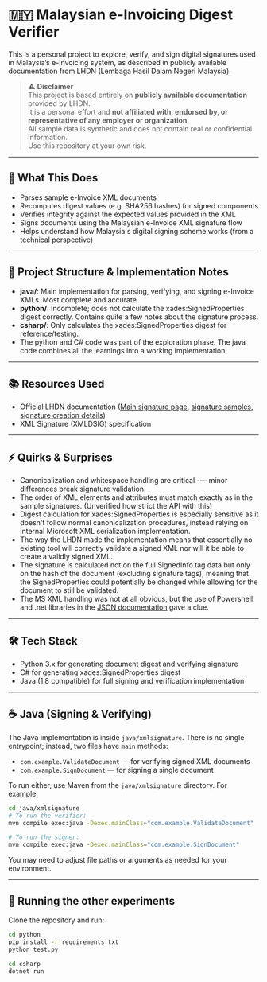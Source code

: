 # 🇲🇾 Malaysian e-Invoicing Digest Verifier

This is a personal project to explore, verify, and sign digital signatures used in Malaysia’s e-Invoicing system, as described in publicly available documentation from LHDN (Lembaga Hasil Dalam Negeri Malaysia).

> ⚠️ **Disclaimer**  
> This project is based entirely on **publicly available documentation** provided by LHDN.  
> It is a personal effort and **not affiliated with, endorsed by, or representative of any employer or organization**.  
> All sample data is synthetic and does not contain real or confidential information.  
> Use this repository at your own risk.

---

## 🧩 What This Does

- Parses sample e-Invoice XML documents
- Recomputes digest values (e.g. SHA256 hashes) for signed components
- Verifies integrity against the expected values provided in the XML
- Signs documents using the Malaysian e-Invoice XML signature flow
- Helps understand how Malaysia's digital signing scheme works (from a technical perspective)

---

## 📁 Project Structure & Implementation Notes

- **java/**: Main implementation for parsing, verifying, and signing e-Invoice XMLs. Most complete and accurate.
- **python/**: Incomplete; does not calculate the xades:SignedProperties digest correctly. Contains quite a few notes about the signature process.
- **csharp/**: Only calculates the xades:SignedProperties digest for reference/testing.
- The python and C# code was part of the exploration phase. The java code combines all the learnings into a working implementation.

---

## 📚 Resources Used

- Official LHDN documentation ([Main signature page](https://sdk.myinvois.hasil.gov.my/signature/), [signature samples](https://sdk.myinvois.hasil.gov.my/sample/), [signature creation details](https://sdk.myinvois.hasil.gov.my/signature-creation/))
- XML Signature (XMLDSIG) specification

---

## ⚡ Quirks & Surprises

- Canonicalization and whitespace handling are critical -— minor differences break signature validation.
- The order of XML elements and attributes must match exactly as in the sample signatures. (Unverified how strict the API with this)
- Digest calculation for xades:SignedProperties is especially sensitive as it doesn't follow normal canonicalization procedures, instead relying on internal Microsoft XML serialization implementation.
- The way the LHDN made the implementation means that essentially no existing tool will correctly validate a signed XML nor will it be able to create a validly signed XML.
- The signature is calculated not on the full SignedInfo tag data but only on the hash of the document (excluding signature tags), meaning that the SignedProperties could potentially be changed while allowing for the document to still be validated.
- The MS XML handling was not at all obvious, but the use of Powershell and .net libraries in the [JSON documentation](https://sdk.myinvois.hasil.gov.my/files/Digital_Signature_User_Guide.pdf) gave a clue.

---

## 🛠️ Tech Stack

- Python 3.x for generating document digest and verifying signature
- C# for generating xades:SignedProperties digest
- Java (1.8 compatible) for full signing and verification implementation

---

## ☕ Java (Signing & Verifying)

The Java implementation is inside `java/xmlsignature`. There is no single entrypoint; instead, two files have `main` methods:

- `com.example.ValidateDocument` — for verifying signed XML documents
- `com.example.SignDocument` — for signing a single document

To run either, use Maven from the `java/xmlsignature` directory. For example:

```bash
cd java/xmlsignature
# To run the verifier:
mvn compile exec:java -Dexec.mainClass="com.example.ValidateDocument"

# To run the signer:
mvn compile exec:java -Dexec.mainClass="com.example.SignDocument"
```

You may need to adjust file paths or arguments as needed for your environment.

---

## 🚀 Running the other experiments

Clone the repository and run:

```bash
cd python
pip install -r requirements.txt
python test.py
```

```bash
cd csharp
dotnet run
```
